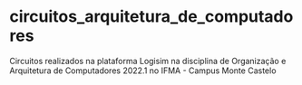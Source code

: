 # circuitos_arquitetura_de_computadores
Circuitos realizados na plataforma Logisim na disciplina de Organização e Arquitetura de Computadores 2022.1 no IFMA - Campus Monte Castelo
